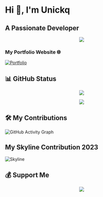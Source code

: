 # Hi 👋, I'm Unickq

## A Passionate Developer

<p align="center">
  <img src="https://github-profile-trophy.vercel.app/?username=unickq&theme=onedark" />
</p>

### My Portfolio Website 🌐
[![Portfolio](https://img.shields.io/badge/Portfolio-Click%20Here-orange)](https://yourportfolio.com)

## 📊 GitHub Status
<p align="center">
  <img src="https://github-readme-stats.vercel.app/api?username=unickq&show_icons=true&theme=radical" />
</p>

<p align="center">
  <img src="https://github-readme-stats.vercel.app/api/top-langs/?username=unickq&layout=compact&theme=radical" />
</p>

## 🛠 My Contributions
![GitHub Activity Graph](https://github-readme-activity-graph.cyclic.app/graph?username=unickq&theme=dracula)

## My Skyline Contribution 2023
![Skyline](https://your-image-link)

## 💰 Support Me
<p align="center">
  <a href="https://www.buymeacoffee.com/unickq" target="_blank">
    <img src="https://img.shields.io/badge/-Buy%20Me%20A%20Coffee-orange?style=flat&logo=buy-me-a-coffee" />
  </a>
</p>
